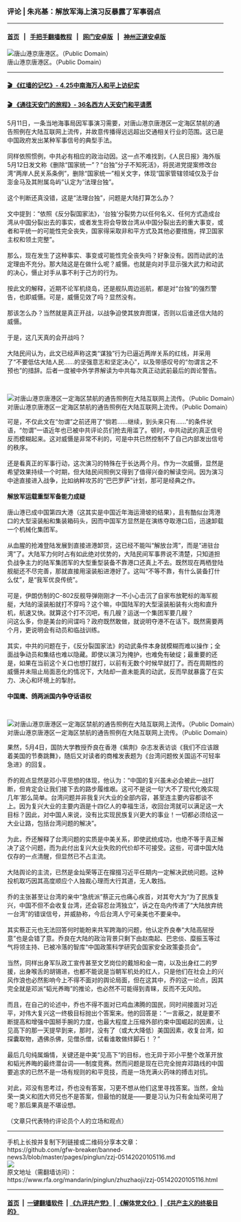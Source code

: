 ### 评论 | 朱兆基：解放军海上演习反暴露了军事弱点
------------------------

#### [首页](https://github.com/gfw-breaker/banned-news3/blob/master/README.md) &nbsp;&nbsp;|&nbsp;&nbsp; [手把手翻墙教程](https://github.com/gfw-breaker/guides/wiki) &nbsp;&nbsp;|&nbsp;&nbsp; [网门安卓版](https://github.com/oGate2/oGate) &nbsp;&nbsp;|&nbsp;&nbsp; [神州正道安卓版](https://github.com/SzzdOgate/update) 



<div id="headerimg">
 <img alt="唐山港京唐港区。（Public Domain）" src="https://www.rfa.org/mandarin/pinglun/zhuzhaoji/zzj-05142020105116.html/c7a34dda17424094b12f67639452817b.jpg/image" title="唐山港京唐港区。（Public Domain）"/>
 <div id="headerimgcontents">
  <div id="headerimgcaption">
   <span>
    唐山港京唐港区。（Public Domain）
   </span>
   <!-- zoomattribute -->
  </div>
  <!-- headerimgcaption -->
 </div>
 <!-- headerimagecontents -->
</div>

<hr/>


#### [ 🎬  《红墙的记忆》- 4.25中南海万人和平上访纪实](http://141.164.39.94:10000/videos/legend/425.html)

 #### [ 🎬  《通往天安门的旅程》- 36名西方人天安门和平请愿 ](http://141.164.39.94:10000/videos/legend/JTT.html)

<div id="storytext">
 <div>
  <div class="slot_header">
  </div>
 </div>
 <p>
  5月11日，一条当地海事局因军事演习需要，对唐山港京唐港区一定海区禁航的通告照例在大陆互联网上流传，并故意传播得远远超出交通相关行业的范围。这已是中国政府发出某种军事信号的典型手法。
  <br/>
  <br/>
  同样依照惯例，中共必有相应的政治动因。这一点不难找到，《人民日报》海外版 5月12日发文称《删除“国家统一”？“台独”分子不知死活》，将民进党提案修改台湾“两岸人民关系条例”，删除“国家统一”相关文字，体现“国家管辖领域仅及于台澎金马及其附属岛屿”认定为“法理台独”。
  <br/>
  <br/>
  这个判断还真没错，这是“法理台独”，问题是大陆打算怎么办？
  <br/>
  <br/>
  文中提到：“依照《反分裂国家法》，‘台独’分裂势力以任何名义、任何方式造成台湾从中国分裂出去的事实，或者发生将会导致台湾从中国分裂出去的重大事变，或者和平统一的可能性完全丧失，国家得采取非和平方式及其他必要措施，捍卫国家主权和领土完整”。
  <br/>
  <br/>
  那么，现在发生了这种事实、事变或可能性完全丧失吗？好象没有。因而动武的法定理由不充分。那大陆这是在做什么呢？威慑。也就是向对手显示强大武力和动武的决心，慑止对手从事不利于己方的行为。
  <br/>
  <br/>
  按此文的解释，近期不论军机绕岛，还是舰队周边巡航，都是对“台独”的强烈警告，也即威慑。可是，威慑见效了吗？显然没有。
  <br/>
  <br/>
  那该怎么办？当然就是真正开战，以战争迫使其放弃图谋，否则以后谁还信大陆的威慑。
  <br/>
  <br/>
  于是，这几天真的会开战吗？
  <br/>
  <br/>
  大陆民间认为，此文已经声称这类“谋独”行为已逼近两岸关系的红线，并采用了“不要低估大陆人民……的坚强意志和坚定决心”，以及带感叹号的“勿谓言之不预也”的措辞。后者一度被中外学界解读为中共每次真正动武前最后的舆论警告。
 </p>
 <p>
  <br/>
  <div class="image-inline captioned" style="width:622px;">
   <div style="width:622px;">
    <img alt="对唐山港京唐港区一定海区禁航的通告照例在大陆互联网上流传。（Public Domain）" src="https://www.rfa.org/mandarin/pinglun/zhuzhaoji/zzj-05142020105116.html/v2-f348de79789cfb85795dda8ab9267d76_1200x500.jpg" title="对唐山港京唐港区一定海区禁航的通告照例在大陆互联网上流传。（Public Domain）"/>
   </div>
   <div class="image-caption">
    <span style="width:622px;">
     对唐山港京唐港区一定海区禁航的通告照例在大陆互联网上流传。（Public Domain）
    </span>
    <span class="copyright">
    </span>
   </div>
  </div>
 </p>
 <p>
  可是，不仅此文在“勿谓”之前还用了“倘若……继续，到头来只有……”的条件状语，“勿谓”一语近年也已被中共评论员们抢去用滥了。顿时，中共动武的真正信号反而模糊起来。这对威慑是非常不利的，可是中共已然控制不了自己内部发出信号的秩序。
  <br/>
  <br/>
  还是看真正的军事行动，这次演习的特殊在于长达两个月。作为一次威慑，显然是希望效果持续一个时期，但大陆民间照例又得到了值得兴奋的解读空间。因为演习中途直接进入战争，比如纳粹攻苏的“巴巴罗萨”计划，那可是经典之作。
  <br/>
  <br/>
  <b>
   解放军运载重型军备能力成疑
  </b>
  <br/>
  <br/>
  唐山港已成中国第四大港（这其实是中国近年海运滑坡的结果），且有酷似台湾港口的大型滚装船和集装箱码头，因而中国军方显然是在演练夺取港口后，迅速卸载一个机械化集团军。
  <br/>
  <br/>
  从血腥的抢滩登陆发展到直接进港卸货，这已经不能叫“解放台湾”，而是“进驻台湾”了。大陆军力何时占有如此绝对优势的，大陆民间军事界说不清楚，只知道担负战争主力的陆军集团军的大型重型装备不靠港口还真上不去。既然现在两栖登陆舰艇还不尽完善，那就直接用滚装船进港好了。这叫“不等不靠，有什么装备打什么仗”，是“我军优良传统”。
  <br/>
  <br/>
  可是，伊朗仿制的C-802反舰导弹刚刚才一不小心击沉了自家布放靶标的海军舰艇，大陆的滚装船就打不穿吗？这个嘛，中国陆军的大型滚装船装有火炮和直升机，航速又快。就算这个打不沉吧，有几艘？运送一个集团军要几艘？
  <br/>
  问这么多，你是美台的间谍吗？政府既然敢做，就说明夺港不在话下。既然需要两个月，更说明会有动员和临战训练。
  <br/>
  <br/>
  其实，中共的问题在于，《反分裂国家法》的动武条件本身就模糊而难以操作；全面战争动员和集结也难以隐藏。即使以演习为掩护，也难免有破绽；最重要的还是，如果在当前这个关口也想打就打，以前有无数个时候早就打了。而在周期性的威慑并未阻止局面恶化的情况下，大陆却一直未能真的动武，反而早就暴露了在实力、决心和环境上的掣肘。
  <br/>
  <br/>
  <b>
   中国鹰、鸽两派国内争夺话语权
  </b>
 </p>
 <p>
  <b>
  </b>
  <br/>
  <div class="image-inline captioned" style="width:640px;">
   <div style="width:640px;">
    <img alt="对唐山港京唐港区一定海区禁航的通告照例在大陆互联网上流传。（Public Domain）" src="https://www.rfa.org/mandarin/pinglun/zhuzhaoji/zzj-05142020105116.html/16b1208746.jpg.png" title="对唐山港京唐港区一定海区禁航的通告照例在大陆互联网上流传。（Public Domain）"/>
   </div>
   <div class="image-caption">
    <span style="width:640px;">
     对唐山港京唐港区一定海区禁航的通告照例在大陆互联网上流传。（Public Domain）
    </span>
    <span class="copyright">
    </span>
   </div>
  </div>
 </p>
 <p>
  果然，5月4日，国防大学教授乔良在香港《紫荆》杂志发表访谈《我们不应该跟着美国的节奏跳舞》，随后又对读者的商榷发表题为《台湾问题攸关国运不可轻率急进》的回复。
  <br/>
  <br/>
  乔的观点显然是邓小平思想的体现，他认为：“中国的复兴虽未必会被此一战打断，但肯定会让我们接下去的路步履维艰。这可不是说一句‘大不了现代化晚实现几年’那么简单。台湾问题并非我复兴大业的全部内容，甚至连主要内容都谈不上。因为复兴大业的主要内涵是十四亿人的幸福生活，收回台湾就可以满足这一大目标？因此，对中国人来说，没有比实现民族复兴更大的事业！一切都必须给这一大业让路，包括台湾问题的解决”。
  <br/>
  <br/>
  为此，乔还解释了台湾问题的实质是中美关系，即使武统成功，也绝不等于真正解决了这个问题，而为此付出复兴大业失败的代价却不可接受。这些，可谓中国大陆仅存的一点清醒，但显然已不占主流。
  <br/>
  <br/>
  大陆舆论的主流，已然是金灿荣等正在撺掇习近平任期内一定解决武统问题。这种投机取巧因其高度顺应个人独裁心理而大行其道，无人敢挡。
  <br/>
  <br/>
  乔的主张甚至让台湾的亲中“急统派”蔡正元也痛心疾首，对其夸大为“为了民族复兴，中国不但不会收复台湾，还会容忍台湾独立”，诉之在岛内传递了“大陆放弃统一台湾”的错误信号，并威胁称，今后台湾人宁可亲美也不要亲中。
  <br/>
  <br/>
  其实蔡正元也无法回答何时能盼来共军跨海的问题，他认定乔良奉“大陆高层授意”也是会错了意。乔良在大陆的政治背景只剩下由赵南起、巴忠倓、糜振玉等过气将领主持、已被冷落的智库“中国政策科学研究会国家安全政策委员会”。
  <br/>
  <br/>
  当然，同样出身军队政工宣传甚至文艺岗位的戴旭和金一南，以及出身红二的罗援，出身喉舌的胡锡进，也都不能说是当朝军机处的红人，只是他们在社会上的兴风作浪也必然影响今上不得不面对的舆论局面，但在这其中，乔的这一论点，因其完全就是邓派“韬光养晦”的推论，也必然不可能得到青睐，反而不无风险。
  <br/>
  <br/>
  而且，在自己的论述中，乔也不得不面对已鸡血沸腾的国民，同时间接面对习近平，对伟大复兴这一终极目标抛出个答案来。他的回答是：“一言蔽之，就是要不断提高和增强中国掰手腕的力度，也最大程度上压缩外部约束中国崛起的因素，让见高下的那一天提早到来，那时，没有了（或大大降低）美国因素，收复台湾，如探囊取物，遇佛杀佛，见僧杀僧，试看谁敢做绊脚石！？”
  <br/>
  <br/>
  最后几句纯属煽情，关键还是中美“见高下”的目标，也无异于邓小平整个改革开放和韬光养晦的最终潜台词——制度竞赛。然而问题是现在已完全抛弃邓路线的中国要追求的已然不是一场有规则的和平竞技，而是一场充满火药味的搏击对抗。
  <br/>
  <br/>
  对此，邓没有思考过，乔也没有答案，习更不想从他们这里寻找答案。当然，金灿荣一类义和团大师兄也不是答案，但最怕的就是——要是习认为只有金灿荣可用了呢？那后果真是不堪设想。
  <br/>
  <br/>
  （文章只代表特约评论员个人的立场和观点）
 </p>
</div>

<hr/>
手机上长按并复制下列链接或二维码分享本文章：<br/>
https://github.com/gfw-breaker/banned-news3/blob/master/pages/pinglun/zzj-05142020105116.md <br/>
<a href='https://github.com/gfw-breaker/banned-news3/blob/master/pages/pinglun/zzj-05142020105116.md'><img src='https://github.com/gfw-breaker/banned-news3/blob/master/pages/pinglun/zzj-05142020105116.md.png'/></a> <br/>
原文地址（需翻墙访问）：https://www.rfa.org/mandarin/pinglun/zhuzhaoji/zzj-05142020105116.html


------------------------
#### [首页](https://github.com/gfw-breaker/banned-news3/blob/master/README.md) &nbsp;|&nbsp; [一键翻墙软件](https://github.com/gfw-breaker/nogfw/blob/master/README.md) &nbsp;| [《九评共产党》](https://github.com/gfw-breaker/9ping.md/blob/master/README.md#九评之一评共产党是什么) | [《解体党文化》](https://github.com/gfw-breaker/jtdwh.md/blob/master/README.md) | [《共产主义的终极目的》](https://github.com/gfw-breaker/gczydzjmd.md/blob/master/README.md)


<img src='http://gfw-breaker.win/banned-news3/pages/pinglun/zzj-05142020105116.md' width='0px' height='0px'/>